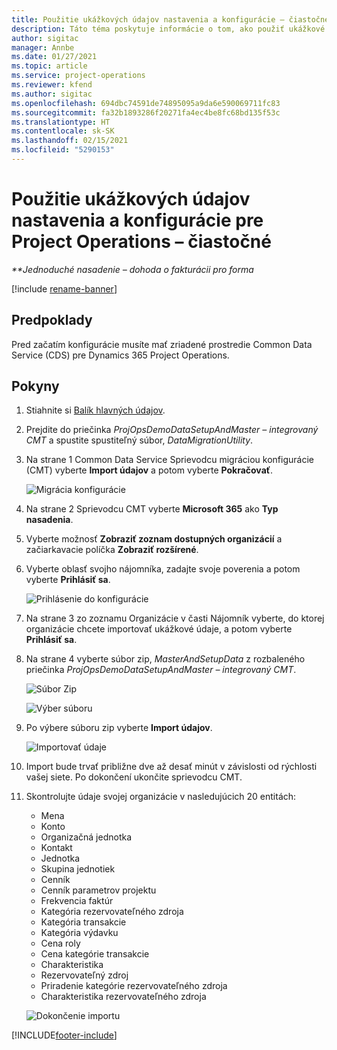 ```yaml
---
title: Použitie ukážkových údajov nastavenia a konfigurácie – čiastočné
description: Táto téma poskytuje informácie o tom, ako použiť ukážkové údaje nastavenia a konfigurácie pre Project Operations.
author: sigitac
manager: Annbe
ms.date: 01/27/2021
ms.topic: article
ms.service: project-operations
ms.reviewer: kfend
ms.author: sigitac
ms.openlocfilehash: 694dbc74591de74895095a9da6e590069711fc83
ms.sourcegitcommit: fa32b1893286f20271fa4ec4be8fc68bd135f53c
ms.translationtype: HT
ms.contentlocale: sk-SK
ms.lasthandoff: 02/15/2021
ms.locfileid: "5290153"
---
```

# <a name="apply-demo-setup-and-configuration-data-for-project-operations---lite"></a>Použitie ukážkových údajov nastavenia a konfigurácie pre Project Operations – čiastočné 

_**Jednoduché nasadenie – dohoda o fakturácii pro forma_

[!include [rename-banner](~/includes/cc-data-platform-banner.md)]

## <a name="prerequisites"></a>Predpoklady

Pred začatím konfigurácie musíte mať zriadené prostredie Common Data Service (CDS) pre Dynamics 365 Project Operations.


## <a name="instructions"></a>Pokyny

1. Stiahnite si [Balík hlavných údajov](https://download.microsoft.com/download/3/4/1/341bf279-a64f-4baa-af31-ce624859b518/ProjOpsSampleSetupData%20-%20CE%20only%20CMT.zip). 
2. Prejdite do priečinka *ProjOpsDemoDataSetupAndMaster – integrovaný CMT* a spustite spustiteľný súbor, *DataMigrationUtility*.
3. Na strane 1 Common Data Service Sprievodcu migráciou konfigurácie (CMT) vyberte **Import údajov** a potom vyberte **Pokračovať**.

    ![Migrácia konfigurácie](./media/1ConfigurationMigration.png)

4. Na strane 2 Sprievodcu CMT vyberte **Microsoft 365** ako **Typ nasadenia**.
5. Vyberte možnosť **Zobraziť zoznam dostupných organizácií** a začiarkavacie políčka **Zobraziť rozšírené**.
6. Vyberte oblasť svojho nájomníka, zadajte svoje poverenia a potom vyberte **Prihlásiť sa**.

   ![Prihlásenie do konfigurácie](./media/2ConfigurationSignin.png)

7. Na strane 3 zo zoznamu Organizácie v časti Nájomník vyberte, do ktorej organizácie chcete importovať ukážkové údaje, a potom vyberte **Prihlásiť sa**.
8. Na strane 4 vyberte súbor zip, *MasterAndSetupData* z rozbaleného priečinka *ProjOpsDemoDataSetupAndMaster – integrovaný CMT*.

   ![Súbor Zip](./media/3ZipFile.png)

   ![Výber súboru](./media/4SelectAFile.png)

9. Po výbere súboru zip vyberte **Import údajov**.

   ![Importovať údaje](./media/5ImportData.png)

10. Import bude trvať približne dve až desať minút v závislosti od rýchlosti vašej siete. Po dokončení ukončite sprievodcu CMT. 
11. Skontrolujte údaje svojej organizácie v nasledujúcich 20 entitách:

    -   Mena
    -   Konto
    -   Organizačná jednotka
    -   Kontakt
    -   Jednotka
    -   Skupina jednotiek
    -   Cenník
    -   Cenník parametrov projektu 
    -   Frekvencia faktúr
    -   Kategória rezervovateľného zdroja
    -   Kategória transakcie
    -   Kategória výdavku
    -   Cena roly
    -   Cena kategórie transakcie
    -   Charakteristika
    -   Rezervovateľný zdroj
    -   Priradenie kategórie rezervovateľného zdroja
    -   Charakteristika rezervovateľného zdroja

    ![Dokončenie importu](./media/6CompleteImport.png)


[!INCLUDE[footer-include](../includes/footer-banner.md)]